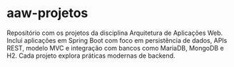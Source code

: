 # aaw-projetos
Repositório com os projetos da disciplina Arquitetura de Aplicações Web. Inclui aplicações em Spring Boot com foco em persistência de dados, APIs REST, modelo MVC e integração com bancos como MariaDB, MongoDB e H2. Cada projeto explora práticas modernas de backend.
